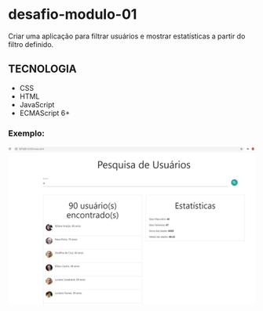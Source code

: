 # desafio-modulo-01
Criar uma aplicação para filtrar usuários e mostrar estatísticas a partir do filtro definido.

## TECNOLOGIA

- CSS
- HTML
- JavaScript
- ECMAScript 6+

### Exemplo:

<p align="center">
    <img alt="exemplo" src="https://github.com/thelukscolor/desafio-modulo-01/blob/master/exemplo.JPG" />
</p>

